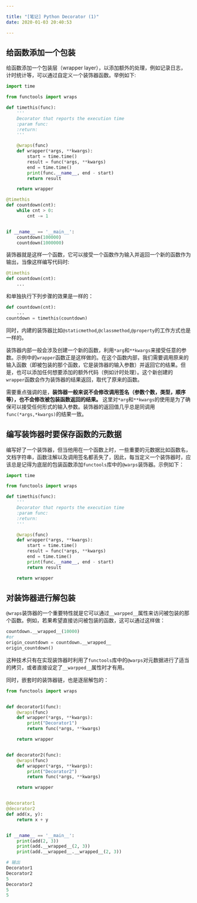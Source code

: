 ```yaml
---

title: "[笔记] Python Decorator (1)"
date: 2020-01-03 20:40:53

---
```

## 给函数添加一个包装
给函数添加一个包装层（wrapper layer），以添加额外的处理，例如记录日志，计时统计等，可以通过自定义一个装饰器函数。举例如下:
<!--more-->
``` python
import time

from functools import wraps

def timethis(func):
    '''
    Decorator that reports the execution time
    :param func:
    :return:
    '''

    @wraps(func)
    def wrapper(*args, **kwargs):
        start = time.time()
        result = func(*args, **kwargs)
        end = time.time()
        print(func.__name__, end - start)
        return result

    return wrapper

@timethis
def countdown(cnt):
    while cnt > 0:
        cnt -= 1


if __name__ == '__main__':
    countdown(100000)
    countdown(1000000)
```
装饰器就是这样一个函数，它可以接受一个函数作为输入并返回一个新的函数作为输出，当像这样编写代码时:
``` python
@timethis
def countdown(cnt):
    ...
```
和单独执行下列步骤的效果是一样的：
``` python
def countdown(cnt):
    ...
countdown = timethis(countdown)
```
同时，内建的装饰器比如`@staticmethod`,`@classmethod`,`@property`的工作方式也是一样的。

装饰器内部一般会涉及创建一个新的函数，利用`*arg`和`**kwargs`来接受任意的参数。示例中的`wrapper`函数正是这样做的。在这个函数内部，我们需要调用原来的输入函数（即被包装的那个函数，它是装饰器的输入参数）并返回它的结果。但是，也可以添加任何想要添加的额外代码（例如计时处理）。这个新创建的`wrapper`函数会作为装饰器的结果返回，取代了原来的函数。

需要重点强调的是，**装饰器一般来说不会修改调用签名（参数个数，类型，顺序等），也不会修改被包装函数返回的结果。** 这里对`*arg`和`**kwargs`的使用是为了确保可以接受任何形式的输入参数。装饰器的返回值几乎总是同调用`func(*args,*kwargs)`的结果一致。

## 编写装饰器时要保存函数的元数据

编写好了一个装饰器，但当他用在一个函数上时，一些重要的元数据比如函数名，文档字符串，函数注解以及调用签名都丢失了，因此，每当定义一个装饰器时，应该总是记得为底层的包装函数添加`functools`库中的`@warps`装饰器。示例如下：
``` python
import time

from functools import wraps

def timethis(func):
    '''
    Decorator that reports the execution time
    :param func:
    :return:
    '''

    @wraps(func)
    def wrapper(*args, **kwargs):
        start = time.time()
        result = func(*args, **kwargs)
        end = time.time()
        print(func.__name__, end - start)
        return result

    return wrapper
```
## 对装饰器进行解包装

`@wraps`装饰器的一个重要特性就是它可以通过`__warpped__`属性来访问被包装的那个函数。例如，若果希望直接访问被包装的函数，这可以通过这样做：
```python
countdown.__wrapped__(10000)
#or
origin_countdown = countdown.__wrapped__
origin_countdown()
```
这种技术只有在实现装饰器时利用了`functools`库中的`@warps`对元数据进行了适当的拷贝，或者直接设定了`__warpped__`属性时才有用。

同时，嵌套时的装饰器链，也是逐层解包的：
```python
from functools import wraps


def decorator1(func):
    @wraps(func)
    def wrapper(*args, **kwargs):
        print("Decorator1")
        return func(*args, **kwargs)

    return wrapper


def decorator2(func):
    @wraps(func)
    def wrapper(*args, **kwargs):
        print("Decorator2")
        return func(*args, **kwargs)

    return wrapper


@decorator1
@decorator2
def add(x, y):
    return x + y


if __name__ == '__main__':
    print(add(2, 3))
    print(add.__wrapped__(2, 3))
    print(add.__wrapped__.__wrapped__(2, 3))

# 输出
Decorator1
Decorator2
5
Decorator2
5
5
```

